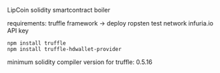 LipCoin solidity smartcontract boiler

requirements:
truffle framework -> deploy ropsten test network
infuria.io API key

````
npm install truffle
npm install truffle-hdwallet-provider
````

minimum solidity compiler version for truffle: 0.5.16

